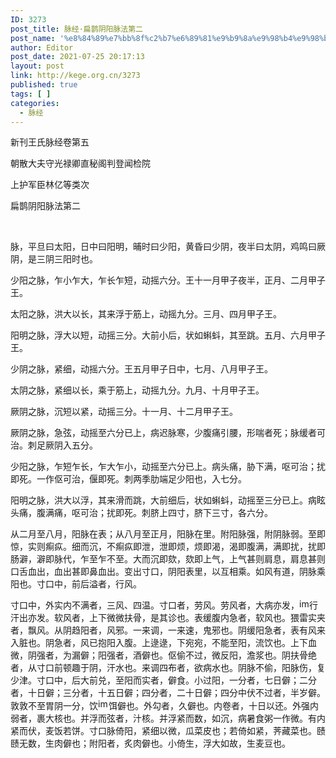 ```yaml
---
ID: 3273
post_title: 脉经·扁鹊阴阳脉法第二
post_name: '%e8%84%89%e7%bb%8f%c2%b7%e6%89%81%e9%b9%8a%e9%98%b4%e9%98%b3%e8%84%89%e6%b3%95%e7%ac%ac%e4%ba%8c'
author: Editor
post_date: 2021-07-25 20:17:13
layout: post
link: http://kege.org.cn/3273
published: true
tags: [ ]
categories:
  - 脉经
---
```

新刊王氏脉经卷第五

朝散大夫守光禄卿直秘阁判登闻检院

上护军臣林亿等类次

扁鹊阴阳脉法第二

&nbsp;

脉，平旦曰太阳，日中曰阳明，晡时曰少阳，黄昏曰少阴，夜半曰太阴，鸡鸣曰厥阴，是三阴三阳时也。
<p class="content">少阳之脉，乍小乍大，乍长乍短，动摇六分。王十一月甲子夜半，正月、二月甲子王。</p>
<p class="content">太阳之脉，洪大以长，其来浮于筋上，动摇九分。三月、四月甲子王。</p>
<p class="content">阳明之脉，浮大以短，动摇三分。大前小后，状如蝌蚪，其至跳。五月、六月甲子王。</p>
<p class="content">少阴之脉，紧细，动摇六分。王五月甲子日中，七月、八月甲子王。</p>
<p class="content">太阴之脉，紧细以长，乘于筋上，动摇九分。九月、十月甲子王。</p>
<p class="content">厥阴之脉，沉短以紧，动摇三分。十一月、十二月甲子王。</p>
<p class="content">厥阴之脉，急弦，动摇至六分已上，病迟脉寒，少腹痛引腰，形喘者死；脉缓者可治。刺足厥阴入五分。</p>
<p class="content">少阳之脉，乍短乍长，乍大乍小，动摇至六分已上。病头痛，胁下满，呕可治；扰即死。<span class="emphasis_small">一作伛可治，偃即死。</span>刺两季肋端足少阳也，入七分。</p>
<p class="content">阳明之脉，洪大以浮，其来滑而跳，大前细后，状如蝌蚪，动摇至三分已上。病眩头痛，腹满痛，呕可治；扰即死。刺脐上四寸，脐下三寸，各六分。</p>
<p class="content">从二月至八月，阳脉在表；从八月至正月，阳脉在里。附阳脉强，附阴脉弱。至即惊，实则痸疭。细而沉，不痸疭即泄，泄即烦，烦即渴，渴即腹满，满即扰，扰即肠澼，澼即脉代，乍至乍不至。大而沉即欬，欬即上气，上气甚则肩息，肩息甚则口舌血出，血出甚即鼻血出。变出寸口，阴阳表里，以互相乘。如风有道，阴脉乘阳也。寸口中，前后溢者，行风。</p>
<p class="content">寸口中，外实内不满者，三风、四温。寸口者，劳风。劳风者，大病亦发，<img class="picture_character" src="https://rwzyzs.pmphai.com/epub/5cd2470a7d1edc32c10d4456/OEBPS/images/txt005_1.png" alt="img" width="16" height="16" />行汗出亦发。软风者，上下微微扶骨，是其诊也。表缓腹内急者，软风也。猥雷实夹者，飘风。从阴趋阳者，风邪。一来调，一来速，鬼邪也。阴缓阳急者，表有风来入脏也。阴急者，风已抱阳入腹。上逯逯，下宛宛，不能至阳，流饮也。上下血微，阴强者，为漏僻；阳强者，酒僻也。伛偷不过，微反阳，澹浆也。阴扶骨绝者，从寸口前顿趣于阴，汗水也。来调四布者，欲病水也。阴脉不偷，阳脉伤，复少津。寸口中，后大前兑，至阳而实者，僻食。小过阳，一分者，七日僻；二分者，十日僻；三分者，十五日僻；四分者，二十日僻；四分中伏不过者，半岁僻。敦敦不至胃阴一分，饮<img class="picture_character" src="https://rwzyzs.pmphai.com/epub/5cd2470a7d1edc32c10d4456/OEBPS/images/txt005_2.png" alt="img" width="17" height="17" />饵僻也。外勾者，久僻也。内卷者，十日以还。外强内弱者，裹大核也。并浮而弦者，汁核。并浮紧而数，如沉，病暑食粥<span class="emphasis_small">一作微。</span>有内紧而伏，麦饭若饼。寸口脉倚阳，紧细以微，瓜菜皮也；若倚如紧，荠藏菜也。赜赜无数，生肉僻也；附阳者，炙肉僻也。小倚生，浮大如故，生麦豆也。</p>